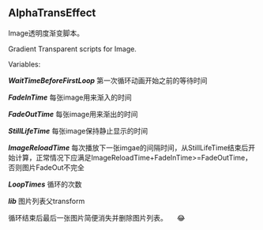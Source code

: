 AlphaTransEffect
--------------

Image透明度渐变脚本。

Gradient Transparent scripts for Image.  
  
  
Variables:


***WaitTimeBeforeFirstLoop***  第一次循环动画开始之前的等待时间

***FadeInTime***   每张image用来渐入的时间

***FadeOutTime***   每张image用来渐出的时间

***StillLifeTime***   每张image保持静止显示的时间

***ImageReloadTime***   每次播放下一张imgae的间隔时间，从StillLifeTime结束后开始计算，正常情况下应满足ImageReloadTime+FadeInTime>=FadeOutTime，否则图片FadeOut不完全

***LoopTimes***   循环的次数

***lib***   图片列表父transform

循环结束后最后一张图片简便消失并删除图片列表。
    
:joy:
